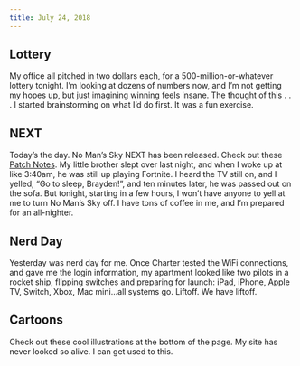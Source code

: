 ```yaml
---
title: July 24, 2018
---
```


## Lottery

My office all pitched in two dollars each, for a 500-million-or-whatever lottery tonight. I’m looking at dozens of numbers now, and I’m not getting my hopes up, but just imagining winning feels insane. The thought of this . . . I started brainstorming on what I’d do first. It was a fun exercise.

## NEXT

Today’s the day. No Man’s Sky NEXT has been released. Check out these [Patch Notes][1]. My little brother slept over last night, and when I woke up at like 3:40am, he was still up playing Fortnite. I heard the TV still on, and I yelled, “Go to sleep, Brayden!”, and ten minutes later, he was passed out on the sofa. But tonight, starting in a few hours, I won’t have anyone to yell at me to turn No Man’s Sky off. I have tons of coffee in me, and I’m prepared for an all-nighter.

## Nerd Day

Yesterday was nerd day for me. Once Charter tested the WiFi connections, and gave me the login information, my apartment looked like two pilots in a rocket ship, flipping switches and preparing for launch: iPad, iPhone, Apple TV, Switch, Xbox, Mac mini...all systems go. Liftoff. We have liftoff.

## Cartoons

Check out these cool illustrations at the bottom of the page. My site has never looked so alive. I can get used to this.

[1]:	https://www.nomanssky.com/next-update/